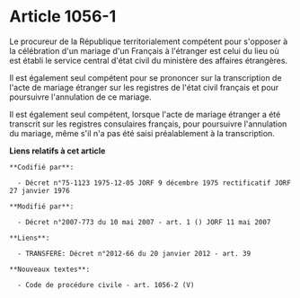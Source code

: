 # Article 1056-1

Le procureur de la République territorialement compétent pour s'opposer à la célébration d'un mariage d'un Français à
l'étranger est celui du lieu où est établi le service central d'état civil du ministère des affaires étrangères.

Il est également seul compétent pour se prononcer sur la transcription de l'acte de mariage étranger sur les registres de
l'état civil français et pour poursuivre l'annulation de ce mariage.

Il est également seul compétent, lorsque l'acte de mariage étranger a été transcrit sur les registres consulaires français,
pour poursuivre l'annulation du mariage, même s'il n'a pas été saisi préalablement à la transcription.

**Liens relatifs à cet article**

	**Codifié par**:

	  - Décret n°75-1123 1975-12-05 JORF 9 décembre 1975 rectificatif JORF 27 janvier 1976

	**Modifié par**:

	  - Décret n°2007-773 du 10 mai 2007 - art. 1 () JORF 11 mai 2007

	**Liens**:

	  - TRANSFERE: Décret n°2012-66 du 20 janvier 2012 - art. 39

	**Nouveaux textes**:

	  - Code de procédure civile - art. 1056-2 (V)
